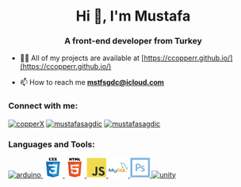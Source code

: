 <h1 align="center">Hi 👋, I'm Mustafa</h1>  
<h3 align="center">A front-end developer from Turkey</h3>  
  
- 👨‍💻 All of my projects are available at [https://ccopperr.github.io/](https://ccopperr.github.io/)  
  
- 📫 How to reach me **mstfsgdc@icloud.com**  
  
<h3 align="left">Connect with me:</h3>  
<p align="left">  
<a href="https://www.twitch.tv/copperx" target="_blank"><img align="center" src="https://cdn.jsdelivr.net/npm/simple-icons@3.0.1/icons/twitch.svg" alt="copperX" height="30" width="40" /></a>  
<a href="https://dev.to/mustafasagdic" target="_blank"><img align="center" src="https://cdn.jsdelivr.net/npm/simple-icons@3.0.1/icons/dev-dot-to.svg" alt="mustafasagdic" height="30" width="40" /></a>  
<a href="https://linkedin.com/in/mustafasagdic" target="_blank"><img align="center" src="https://raw.githubusercontent.com/rahuldkjain/github-profile-readme-generator/master/src/images/icons/Social/linked-in-alt.svg" alt="mustafasagdic" height="30" width="40" /></a>  
</p>  
  
<h3 align="left">Languages and Tools:</h3>  
<p align="left"> <a href="https://www.arduino.cc/" target="_blank"> <img src="https://cdn.worldvectorlogo.com/logos/arduino-1.svg" alt="arduino" width="40" height="40"/> </a> <a href="https://www.w3schools.com/css/" target="_blank"> <img src="https://raw.githubusercontent.com/devicons/devicon/master/icons/css3/css3-original-wordmark.svg" alt="css3" width="40" height="40"/> </a> <a href="https://www.w3.org/html/" target="_blank"> <img src="https://raw.githubusercontent.com/devicons/devicon/master/icons/html5/html5-original-wordmark.svg" alt="html5" width="40" height="40"/> </a> <a href="https://developer.mozilla.org/en-US/docs/Web/JavaScript" target="_blank"> <img src="https://raw.githubusercontent.com/devicons/devicon/master/icons/javascript/javascript-original.svg" alt="javascript" width="40" height="40"/> </a> <a href="https://www.mysql.com/" target="_blank"> <img src="https://raw.githubusercontent.com/devicons/devicon/master/icons/mysql/mysql-original-wordmark.svg" alt="mysql" width="40" height="40"/> </a> <a href="https://www.photoshop.com/en" target="_blank"> <img src="https://raw.githubusercontent.com/devicons/devicon/master/icons/photoshop/photoshop-line.svg" alt="photoshop" width="40" height="40"/> </a> <a href="https://unity.com/" target="_blank"> <img src="https://www.vectorlogo.zone/logos/unity3d/unity3d-icon.svg" alt="unity" width="40" height="40"/> </a> </p>
